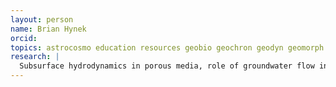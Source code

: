 ```yaml
---
layout: person
name: Brian Hynek
orcid: 
topics: astrocosmo education resources geobio geochron geodyn geomorph change geochem minerals hazards paleoclimateocean paleontology planetary sedstrat structure
research: |
  Subsurface hydrodynamics in porous media, role of groundwater flow in heat transport, interaction between groundwater flow and rock deformation
---
```

